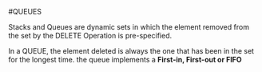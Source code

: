 #QUEUES

Stacks and Queues are dynamic sets in which the element removed from the set by the DELETE 
Operation is pre-specified.

In a QUEUE, the element deleted is always the one that has been in the set for the longest time.
the queue implements a **First-in, First-out or FIFO**
